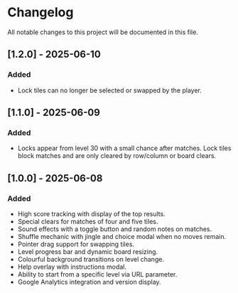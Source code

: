 # Changelog

All notable changes to this project will be documented in this file.

## [1.2.0] - 2025-06-10
### Added
- Lock tiles can no longer be selected or swapped by the player.

## [1.1.0] - 2025-06-09
### Added
- Locks appear from level 30 with a small chance after matches. Lock tiles block matches and are only cleared by row/column or board clears.

## [1.0.0] - 2025-06-08
### Added
- High score tracking with display of the top results.
- Special clears for matches of four and five tiles.
- Sound effects with a toggle button and random notes on matches.
- Shuffle mechanic with jingle and choice modal when no moves remain.
- Pointer drag support for swapping tiles.
- Level progress bar and dynamic board resizing.
- Colourful background transitions on level change.
- Help overlay with instructions modal.
- Ability to start from a specific level via URL parameter.
- Google Analytics integration and version display.
